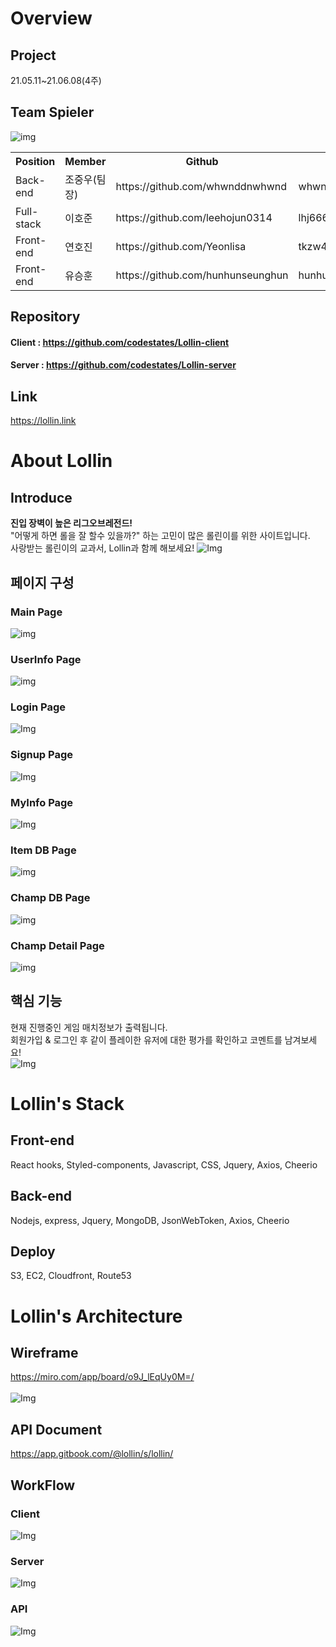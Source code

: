 # Overview
## Project 
21.05.11~21.06.08(4주)

## Team Spieler
![img](https://github.com/codestates/Lollin-client/blob/master/Images/spieler.png?raw=true)
<table>
<tr>
<th>Position</th>
<th>Member</th>
<th>Github</th>
<th>E-mail</th>
</tr>
<tr>
<td>Back-end</td>
<td>조중우(팀장)</td>
<td>https://github.com/whwnddnwhwnd</td>
<td>whwnddnwhwnd@gmail.com</td>
</tr>
<tr>
<td>Full-stack</td>
<td>이호준</td>
<td>https://github.com/leehojun0314</td>
<td>lhj66601234@gmail.com</td>
</tr>
<tr>
<td>Front-end</td>
<td>연호진</td>
<td>https://github.com/Yeonlisa</td>
<td>tkzw4869@gmail.com</td>
</tr>
<tr>
<td>Front-end</td>
<td>유승훈</td>
<td>https://github.com/hunhunseunghun</td>
<td>hunhunseunghun@gmail.com</td>
</tr>
</table>

## Repository
#### Client :  https://github.com/codestates/Lollin-client <br />
#### Server :  https://github.com/codestates/Lollin-server

## Link
https://lollin.link

# About Lollin
## Introduce
<b>진입 장벽이 높은 리그오브레전드!</b><br />
"어떻게 하면 롤을 잘 할수 있을까?" 하는 고민이 많은 롤린이를 위한 사이트입니다.<br />
사랑받는 롤린이의 교과서, Lollin과 함께 해보세요!
![Img](https://github.com/codestates/Lollin-client/blob/master/Images/Lollin%20logo.png?raw=true)

## 페이지 구성
### Main Page
![img](https://github.com/codestates/Lollin-client/blob/master/Images/mainpage.gif?raw=true)
### UserInfo Page
![img](https://github.com/codestates/Lollin-client/blob/master/Images/userinfopage.gif?raw=true)
### Login Page
![Img](https://github.com/codestates/Lollin-client/blob/master/Images/Login%20page.png?raw=true)
### Signup Page
![Img](https://github.com/codestates/Lollin-client/blob/master/Images/Signup%20page.png?raw=true)
### MyInfo Page
![Img](https://github.com/codestates/Lollin-client/blob/master/Images/MyInfo%20page.png?raw=true)
### Item DB Page
![img](https://github.com/codestates/Lollin-client/blob/master/Images/itemDb.png?raw=true)
### Champ DB Page
![img](https://github.com/codestates/Lollin-client/blob/master/Images/champDb.png?raw=true)
### Champ Detail Page
![img](https://github.com/codestates/Lollin-client/blob/master/Images/champDetail.png?raw=true)

## 핵심 기능
현재 진행중인 게임 매치정보가 출력됩니다. <br />
회원가입 & 로그인 후 같이 플레이한 유저에 대한 평가를 확인하고 코멘트를 남겨보세요! <br />
![Img](https://github.com/codestates/Lollin-client/blob/master/Images/mainfunction.gif?raw=true)

# Lollin's Stack
## Front-end
React hooks, Styled-components, Javascript, CSS, Jquery, Axios, Cheerio
## Back-end
Nodejs, express, Jquery, MongoDB, JsonWebToken, Axios, Cheerio
## Deploy
S3, EC2, Cloudfront, Route53

# Lollin's Architecture
## Wireframe
https://miro.com/app/board/o9J_lEqUy0M=/ <br /><br />
![Img](https://github.com/codestates/Lollin-client/blob/master/Images/pages.jpg?raw=true)
## API Document
https://app.gitbook.com/@lollin/s/lollin/ <br />
## WorkFlow
### Client
![Img](https://github.com/codestates/Lollin-client/blob/master/Images/Client%20flowchart.png?raw=true)
### Server
![Img](https://github.com/codestates/Lollin-client/blob/master/Images/Server%20flowchart.png?raw=true)
### API
![Img](https://github.com/codestates/Lollin-client/blob/master/Images/API%20flowchart.png?raw=true)
